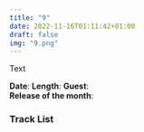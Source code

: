```yaml
---
title: "9"
date: 2022-11-16T01:11:42+01:00
draft: false
img: "9.png"
---
```


Text

**Date**: 
**Length**: 
**Guest**:   
**Release of the month**: 

<div>

</div>

### Track List